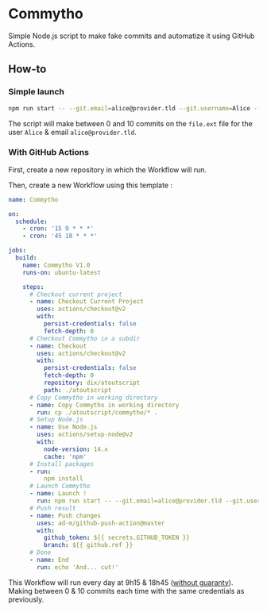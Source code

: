 # Commytho

Simple Node.js script to make fake commits and automatize it using GitHub Actions.

## How-to

### Simple launch

```bash
npm run start -- --git.email=alice@provider.tld --git.username=Alice --outputfile=file.ext
```

The script will make between 0 and 10 commits on the `file.ext` file for the user `Alice` & email `alice@provider.tld`.

### With GitHub Actions

First, create a new repository in which the Workflow will run.

Then, create a new Workflow using this template :

```yaml
name: Commytho

on:
  schedule:
    - cron: '15 9 * * *'
    - cron: '45 18 * * *'

jobs:
  build:
    name: Commytho V1.0
    runs-on: ubuntu-latest

    steps:
      # Checkout current project
      - name: Checkout Current Project
        uses: actions/checkout@v2
        with:
          persist-credentials: false
          fetch-depth: 0
      # Checkout Commytho in a subdir
      - name: Checkout
        uses: actions/checkout@v2
        with:
          persist-credentials: false
          fetch-depth: 0
          repository: dix/atoutscript
          path: ./atoutscript
      # Copy Commytho in working directory
      - name: Copy Commytho in working directory
        run: cp ./atoutscript/commytho/* .
      # Setup Node.js
      - name: Use Node.js
        uses: actions/setup-node@v2
        with:
          node-version: 14.x
          cache: 'npm'
      # Install packages  
      - run:
          npm install
      # Launch Commytho
      - name: Launch !
        run: npm run start -- --git.email=alice@provider.tld --git.username=Alice --outputfile=file.ext
      # Push result
      - name: Push changes
        uses: ad-m/github-push-action@master
        with:
          github_token: ${{ secrets.GITHUB_TOKEN }}
          branch: ${{ github.ref }}
      # Done
      - name: End
        run: echo 'And... cut!'
```

This Workflow will run every day at 9h15 &
18h45 ([without guaranty](https://github.com/orgs/community/discussions/27130)). Making between 0 & 10 commits each time
with the same credentials as previously.